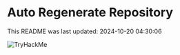 # Auto Regenerate Repository

This README was last updated: 2024-10-20 04:30:06

 ![TryHackMe](https://tryhackme.com/badge/533634)